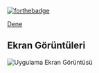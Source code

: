
[![forthebadge](https://forthebadge.com/images/badges/made-with-javascript.svg)](https://forthebadge.com)

[Dene](https://quizappv2.netlify.app/)

## Ekran Görüntüleri
![Uygulama Ekran Görüntüsü](https://i.hizliresim.com/96sm7os.png)
